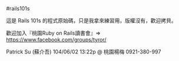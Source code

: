 #rails101s

這是 Rails 101s 的程式原始碼，只是我拿來練習用，版權沒有，歡迎拷貝。

歡迎加入『桃園Ruby on Rails讀書會』=> https://www.facebook.com/groups/tyror/

Patrick Su (蘇介吾)
104/06/02 13:22p @ 桃園楊梅
0921-380-997
